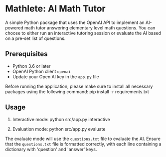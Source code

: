 # Mathlete: AI Math Tutor

A simple Python package that uses the OpenAI API to implement an AI-powered math tutor answering elementary level math questions. You can choose to either run an interactive tutoring session or evaluate the AI based on a pre-set list of questions.

## Prerequisites

- Python 3.6 or later
- OpenAI Python client `openai`
- Update your Open AI key in the `app.py` file

Before running the application, please make sure to install all necessary packages using the following command:
pip install -r requirements.txt

## Usage

1. Interactive mode:
python src/app.py interactive

2. Evaluation mode:
python src/app.py evaluate

The evaluate mode will use the `questions.txt` file to evaluate the AI. Ensure that the `questions.txt` file is formatted correctly, with each line containing a dictionary with 'question' and 'answer' keys.
